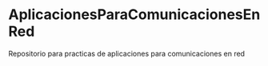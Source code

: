 # AplicacionesParaComunicacionesEnRed
Repositorio para practicas de aplicaciones para comunicaciones en red 
